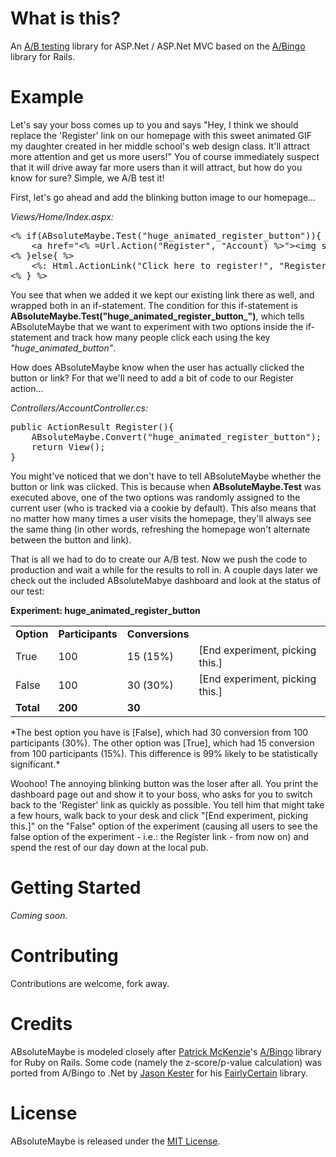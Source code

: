 # What is this?
An [A/B testing](http://en.wikipedia.org/wiki/A/B_testing) library for ASP.Net / ASP.Net MVC based on the [A/Bingo](http://www.bingocardcreator.com/abingo) library for Rails.

# Example
Let's say your boss comes up to you and says "Hey, I think we should replace the 'Register' link on our homepage with this sweet animated GIF my daughter created in her middle school's web design class. It'll attract more attention and get us more users!" You of course immediately suspect that it will drive away far more users than it will attract, but how do you know for sure? Simple, we A/B test it!

First, let's go ahead and add the blinking button image to our homepage...

*Views/Home/Index.aspx:*
<pre>
&lt;% if(ABsoluteMaybe.Test("huge_animated_register_button")){ %&gt;
	&lt;a href="&lt;% =Url.Action("Register", "Account) %&gt;"&gt;&lt;img src="/Content/HuuuuugeAnimatedRegisterButton.gif" /&gt;&lt;/a&gt;
&lt;% }else{ %&gt;
	&lt;%: Html.ActionLink("Click here to register!", "Register", "Account") %&gt;
&lt;% } %&gt;
</pre>

You see that when we added it we kept our existing link there as well, and wrapped both in an if-statement. The condition for this if-statement is **ABsoluteMaybe.Test("huge_animated_register_button_")**, which tells ABsoluteMaybe that we want to experiment with two options inside the if-statement and track how many people click each using the key *"huge_animated_button"*.

How does ABsoluteMaybe know when the user has actually clicked the button or link? For that we'll need to add a bit of code to our Register action...

*Controllers/AccountController.cs:*
<pre>
public ActionResult Register(){
	ABsoluteMaybe.Convert("huge_animated_register_button");
	return View();
}
</pre>

You might've noticed that we don't have to tell ABsoluteMaybe whether the button or link was clicked. This is because when **ABsoluteMaybe.Test** was executed above, one of the two options was randomly assigned to the current user (who is tracked via a cookie by default). This also means that no matter how many times a user visits the homepage, they'll always see the same thing (in other words, refreshing the homepage won't alternate between the button and link).

That is all we had to do to create our A/B test. Now we push the code to production and wait a while for the results to roll in. A couple days later we check out the included ABsoluteMabye dashboard and look at the status of our test:

**Experiment: huge_animated_register_button**
<table>
	<tr>
		<td><strong>Option</strong></td>
		<td><strong>Participants</strong></td>
		<td><strong>Conversions</strong></td>
		<td> </td>
	</tr>
	<tr>
		<td>True</td>
		<td>100</td>
		<td>15 (15%)</td>
		<td>[End experiment, picking this.]</td>
	</tr>
	<tr>
		<td>False</td>
		<td>100</td>
		<td>30 (30%)</td>
		<td>[End experiment, picking this.]</td>
	</tr>
	<tr>
		<td><strong>Total</strong></td>
		<td><strong>200</strong></td>
		<td><strong>30</strong></td>
		<td> </td>
	</tr>
</table>
*The best option you have is [False], which had 30 conversion from 100 participants (30%). The other option was [True], which had 15 conversion from 100 participants (15%). This difference is 99% likely to be statistically significant.*

Woohoo! The annoying blinking button was the loser after all. You print the dashboard page out and show it to your boss, who asks for you to switch back to the 'Register' link as quickly as possible. You tell him that might take a few hours, walk back to your desk and click "[End experiment, picking this.]" on the "False" option of the experiment (causing all users to see the false option of the experiment - i.e.: the Register link - from now on) and spend the rest of our day down at the local pub.

# Getting Started
*Coming soon.*

# Contributing
Contributions are welcome, fork away.

# Credits
ABsoluteMaybe is modeled closely after [Patrick McKenzie](http://twitter.com/patio11)'s [A/Bingo](http://www.bingocardcreator.com/abingo) library for Ruby on Rails. Some code (namely the z-score/p-value calculation) was ported from A/Bingo to .Net by [Jason Kester](http://twitter.com/#!/jasonkester) for his [FairlyCertain](http://www.fairtutor.com/fairlycertain/) library.

# License
ABsoluteMaybe is released under the [MIT License](http://en.wikipedia.org/wiki/MIT_License).